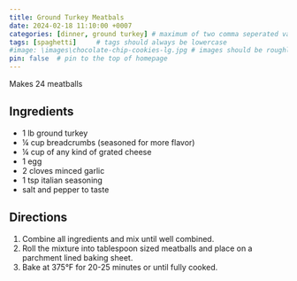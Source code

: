 ```yaml
---
title: Ground Turkey Meatbals
date: 2024-02-18 11:10:00 +0007 
categories: [dinner, ground turkey] # maximum of two comma seperated values, recipes are organized in folders based on the category
tags: [spaghetti]     # tags should always be lowercase
#image: \images\chocolate-chip-cookies-lg.jpg # images should be roughly 2:1 ratio
pin: false  # pin to the top of homepage
---
```


Makes 24 meatballs

## Ingredients

* 1 lb ground turkey
* &frac14; cup breadcrumbs (seasoned for more flavor)
* &frac14; cup of any kind of grated cheese
* 1 egg
* 2 cloves minced garlic
* 1 tsp italian seasoning
* salt and pepper to taste


## Directions

1. Combine all ingredients and mix until well combined.
2. Roll the mixture into tablespoon sized meatballs and place on a parchment lined baking sheet.
3. Bake at 375&deg;F for 20-25 minutes or until fully cooked.

